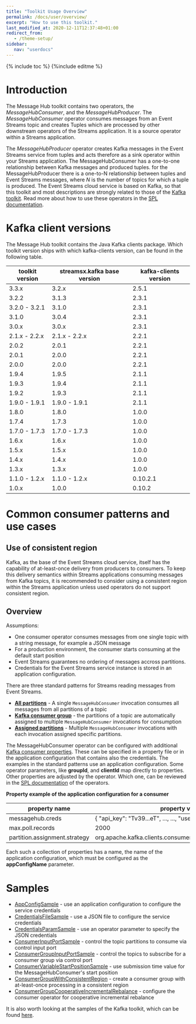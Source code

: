 ```yaml
---
title: "Toolkit Usage Overview"
permalink: /docs/user/overview/
excerpt: "How to use this toolkit."
last_modified_at: 2020-12-11T12:37:48+01:00
redirect_from:
   - /theme-setup/
sidebar:
   nav: "userdocs"
---
```

{% include toc %}
{%include editme %}

# Introduction

The Message Hub toolkit contains two operators, the *MessageHubConsumer*, and the *MessageHubProducer*.
The *MessageHubConsumer* operator consumes messages from an Event Streams topic and creates Tuples which are processed by
other downstream operators of the Streams application. It is a source operator within a Streams application.

The *MessageHubProducer* operator creates Kafka messages in the Event Streams service from tuples and acts therefore
as a sink operator within your Streams application. The MessageHubConsumer has a one-to-one relationship between Kafka messages and produced tuples. for the MessageHubProducer there is a one-to-N relationship between tuples and Event Streams messages, where *N* is the number of topics for which a tuple is produced.
The Event Streams cloud service is based on Kafka, so that this toolkit and most descriptions are strongly related to those of the [Kafka toolkit](https://github.com/IBMStreams/streamsx.kafka). Read more about how to use these operators in the [SPL documentation](https://ibmstreams.github.io/streamsx.messagehub/doc/spldoc/html/).

# Kafka client versions

The Message Hub toolkit contains the Java Kafka clients package. Which toolkit version ships with which kafka-clients version, can be found in the following table.

| toolkit version | streamsx.kafka base version | kafka-clients version |
| --- | --- | --- |
| 3.3.x | 3.2.x | 2.5.1 |
| 3.2.2 | 3.1.3 | 2.3.1 |
| 3.2.0  - 3.2.1 | 3.1.0 | 2.3.1 |
| 3.1.0 | 3.0.4 | 2.3.1 |
| 3.0.x | 3.0.x | 2.3.1 |
| 2.1.x - 2.2.x | 2.1.x - 2.2.x | 2.2.1 |
| 2.0.2 | 2.0.1 | 2.2.1 |
| 2.0.1 | 2.0.0 | 2.2.1 |
| 2.0.0 | 2.0.0 | 2.2.1 |
| 1.9.4 | 1.9.5 | 2.1.1 |
| 1.9.3 | 1.9.4 | 2.1.1 |
| 1.9.2 | 1.9.3 | 2.1.1 |
| 1.9.0 - 1.9.1 | 1.9.0 - 1.9.1 | 2.1.1 |
| 1.8.0 | 1.8.0 | 1.0.0 |
| 1.7.4 | 1.7.3 | 1.0.0
| 1.7.0 - 1.7.3 | 1.7.0 - 1.7.3 | 1.0.0 |
| 1.6.x | 1.6.x | 1.0.0 |
| 1.5.x | 1.5.x | 1.0.0 |
| 1.4.x | 1.4.x | 1.0.0 |
| 1.3.x | 1.3.x | 1.0.0 |
| 1.1.0 - 1.2.x | 1.1.0 - 1.2.x | 0.10.2.1 |
| 1.0.x | 1.0.0 | 0.10.2 |


# Common consumer patterns and use cases

## Use of consistent region

Kafka, as the base of the Event Streams cloud service, itself has the capability of at-least-once delivery from producers to consumers. To keep this delivery semantics within Streams applications consuming messages from Kafka topics, it is recommended to consider using a consistent region within the Streams application unless used operators do not support consistent region.

## Overview

Assumptions:
* One consumer operator consumes messages from one single topic with a string message, for example a JSON message
* For a production environment, the consumer starts consuming at the default start position
* Event Streams guarantees no ordering of messages accross partitions.
* Credentials for the Event Streams service instance is stored in an application configuration.

There are three standard patterns for Streams reading messages from Event Streams.

* [**All partitions**](https://ibmstreams.github.io/streamsx.messagehub/docs/user/UsecaseAllPartitions/) - A single `MessageHubConsumer` invocation consumes all messages from all partitions of a topic
* [**Kafka consumer group**](https://ibmstreams.github.io/streamsx.messagehub/docs/user/UsecaseConsumerGroup/) - the partitions of a topic are automatically assigned to multiple `MessageHubConsumer` invocations for consumption
* [**Assigned partitions**](https://ibmstreams.github.io/streamsx.messagehub/docs/user/UsecaseAssignedPartitions/) - Multiple `MessageHubConsumer` invocations with each invocation assigned specific partitions.

The MessageHubConsumer operator can be configured with additional
[Kafka consumer properties](https://kafka.apache.org/documentation.html#consumerconfigs). These can be specified in a property file or in the application configuration that contains also the credentials. The examples in the standard patterns use an application configuration. Some operator parameters, like **groupId**, and **clientId** map directly to properties. Other properties are adjusted by the operator. Which one, can be reviewed in the [SPL documentation](https://ibmstreams.github.io/streamsx.messagehub/docs/user/SPLDoc/) of the operators.

**Property example of the application configuration for a consumer**

| property name | property value |
| --- | --- |
| messagehub.creds | { "api_key": "Tv39...eT", ..., ..., "user": "token" } |
| max.poll.records | 2000 |
| partition.assignment.strategy | org.apache.kafka.clients.consumer.CooperativeStickyAssignor |

Each such a collection of properties has a name, the name of the application configuration, which must be configured as the **appConfigName** parameter.

# Samples

* [AppConfigSample](https://github.com/IBMStreams/streamsx.messagehub/tree/develop/samples/AppConfigSample) - use an application configuration to configure the service credentials
* [CredentialsFileSample](https://github.com/IBMStreams/streamsx.messagehub/tree/develop/samples/CredentialsFileSample) - use a JSON file to configure the service credentials
* [CredentialsParamSample](https://github.com/IBMStreams/streamsx.messagehub/tree/develop/samples/CredentialsParamSample) - use an operator parameter to specify the JSON credentials
* [ConsumerInputPortSample](https://github.com/IBMStreams/streamsx.messagehub/tree/develop/samples/ConsumerInputPortSample) - control the topic partitions to consume via control input port
* [ConsumerGroupInputPortSample](https://github.com/IBMStreams/streamsx.messagehub/tree/develop/samples/ConsumerGroupInputPortSample) - control the topics to subscribe for a consumer group via control port
* [ConsumerVariableStartPositionSample](https://github.com/IBMStreams/streamsx.messagehub/tree/develop/samples/ConsumerVariableStartPositionSample) - use submission time value for the MessageHubConsumer's start position
* [ConsumerGroupWithConsistentRegion](https://github.com/IBMStreams/streamsx.messagehub/tree/develop/samples/ConsumerGroupWithConsistentRegion) - create a consumer group with at-least-once processing in a consistent region
* [ConsumerGroupCooperativeIncrementalRebalance](https://github.com/IBMStreams/streamsx.messagehub/tree/develop/samples/ConsumerGroupCooperativeIncrementalRebalance) - configure the consumer operator for cooperative incremental rebalance

It is also worth looking at the samples of the Kafka toolkit, which can be found [here](https://ibmstreams.github.io/streamsx.kafka/docs/user/overview/).
